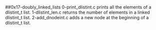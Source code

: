 ##0x17-doubly_linked_lists
0-print_dlistint.c prints all the elements of a dlistint_t list.
1-dlistint_len.c returns the number of elements in a linked dlistint_t list.
2-add_dnodeint.c adds a new node at the beginning of a dlistint_t list.
